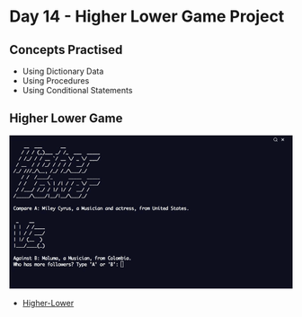 # Day 14 - Higher Lower Game Project
## Concepts Practised
- Using Dictionary Data
- Using Procedures
- Using Conditional Statements

## Higher Lower Game

![higher lower game](higher_lower_game.gif)

- [Higher-Lower](https://github.com/darshannn10/100-days-of-Python/blob/main/day14/main.py)
